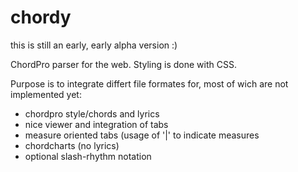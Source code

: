 # chordy
this is still an early, early alpha version :)

ChordPro parser for the web. Styling is done with CSS.

Purpose is to integrate differt file formates for, most of wich are not implemented yet:
- chordpro style/chords and lyrics
- nice viewer and integration of tabs
- measure oriented tabs (usage of '|' to indicate measures
- chordcharts (no lyrics)
- optional slash-rhythm notation
